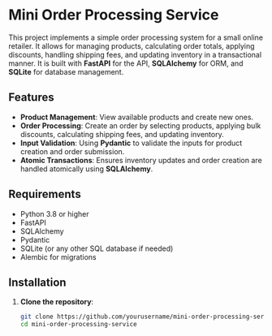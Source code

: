 # Mini Order Processing Service

This project implements a simple order processing system for a small online retailer. It allows for managing products, calculating order totals, applying discounts, handling shipping fees, and updating inventory in a transactional manner. It is built with **FastAPI** for the API, **SQLAlchemy** for ORM, and **SQLite** for database management.

## Features

- **Product Management**: View available products and create new ones.
- **Order Processing**: Create an order by selecting products, applying bulk discounts, calculating shipping fees, and updating inventory.
- **Input Validation**: Using **Pydantic** to validate the inputs for product creation and order submission.
- **Atomic Transactions**: Ensures inventory updates and order creation are handled atomically using **SQLAlchemy**.

## Requirements

- Python 3.8 or higher
- FastAPI
- SQLAlchemy
- Pydantic
- SQLite (or any other SQL database if needed)
- Alembic for migrations

## Installation

1. **Clone the repository**:
   ```bash
   git clone https://github.com/yourusername/mini-order-processing-service.git
   cd mini-order-processing-service
